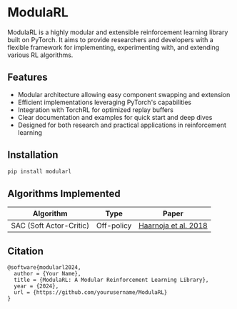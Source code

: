 # ModulaRL

ModulaRL is a highly modular and extensible reinforcement learning library built on PyTorch. It aims to provide researchers and developers with a flexible framework for implementing, experimenting with, and extending various RL algorithms.

## Features

- Modular architecture allowing easy component swapping and extension
- Efficient implementations leveraging PyTorch's capabilities
- Integration with TorchRL for optimized replay buffers
- Clear documentation and examples for quick start and deep dives
- Designed for both research and practical applications in reinforcement learning

## Installation

```bash
pip install modularl
```
## Algorithms Implemented

| Algorithm | Type | Paper |
|-----------|------|-------|
| SAC (Soft Actor-Critic) | Off-policy | [Haarnoja et al. 2018](https://arxiv.org/abs/1801.01290) |


## Citation
```
@software{modularl2024,
  author = {Your Name},
  title = {ModulaRL: A Modular Reinforcement Learning Library},
  year = {2024},
  url = {https://github.com/yourusername/ModulaRL}
}
```